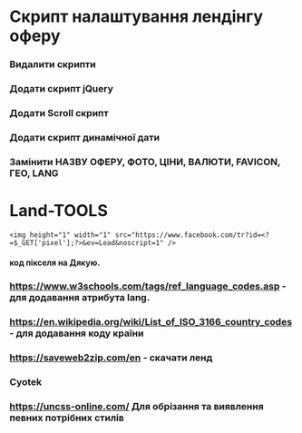 # Скрипт налаштування лендінгу оферу

### Видалити скрипти
### Додати скрипт jQuery
### Додати Scroll скрипт 
### Додати скрипт динамічної дати 
### Замінити     НАЗВУ ОФЕРУ,     ФОТО,     ЦІНИ,   ВАЛЮТИ,    FAVICON,     ГЕО,    LANG


# Land-TOOLS

`<img height="1" width="1" src="https://www.facebook.com/tr?id=<?=$_GET['pixel'];?>&ev=Lead&noscript=1" />`
#### код пікселя на Дякую.


### https://www.w3schools.com/tags/ref_language_codes.asp  - для додавання атрибута lang.
### https://en.wikipedia.org/wiki/List_of_ISO_3166_country_codes  - для додавання коду країни


###  https://saveweb2zip.com/en  -  скачати ленд
### Cyotek


###  https://uncss-online.com/      Для обрізання та виявлення певних потрібних стилів
